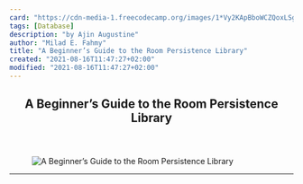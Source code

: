 ```yaml
---
card: "https://cdn-media-1.freecodecamp.org/images/1*Vy2KApBboWCZQoxLSgsWhQ.jpeg"
tags: [Database]
description: "by Ajin Augustine"
author: "Milad E. Fahmy"
title: "A Beginner’s Guide to the Room Persistence Library"
created: "2021-08-16T11:47:27+02:00"
modified: "2021-08-16T11:47:27+02:00"
---
```

<div class="site-wrapper">
<main id="site-main" class="site-main outer">
<div class="inner">
<article class="post-full post tag-database tag-technology tag-programming tag-web-development tag-tech ">
<header class="post-full-header">
<h1 class="post-full-title">A Beginner’s Guide to the Room Persistence Library</h1>
</header>
<figure class="post-full-image">
<picture>
<source media="(max-width: 700px)" sizes="1px" srcset="data:image/gif;base64,R0lGODlhAQABAIAAAAAAAP///yH5BAEAAAAALAAAAAABAAEAAAIBRAA7 1w">
<source media="(min-width: 701px)" sizes="(max-width: 800px) 400px,
(max-width: 1170px) 700px,
1400px" srcset="https://cdn-media-1.freecodecamp.org/images/1*Vy2KApBboWCZQoxLSgsWhQ.jpeg 300w,
https://cdn-media-1.freecodecamp.org/images/1*Vy2KApBboWCZQoxLSgsWhQ.jpeg 600w,
https://cdn-media-1.freecodecamp.org/images/1*Vy2KApBboWCZQoxLSgsWhQ.jpeg 1000w,
https://cdn-media-1.freecodecamp.org/images/1*Vy2KApBboWCZQoxLSgsWhQ.jpeg 2000w">
<img onerror="this.style.display='none'" src="https://cdn-media-1.freecodecamp.org/images/1*Vy2KApBboWCZQoxLSgsWhQ.jpeg" alt="A Beginner’s Guide to the Room Persistence Library">
</picture>
</figure>
<section class="post-full-content">
<div class="post-content medium-migrated-article">
</div>
<hr>
</section>
</article>
</div>
</main>
</div>
<!-- Google Tag Manager (noscript) -->
<!-- End Google Tag Manager (noscript) -->
